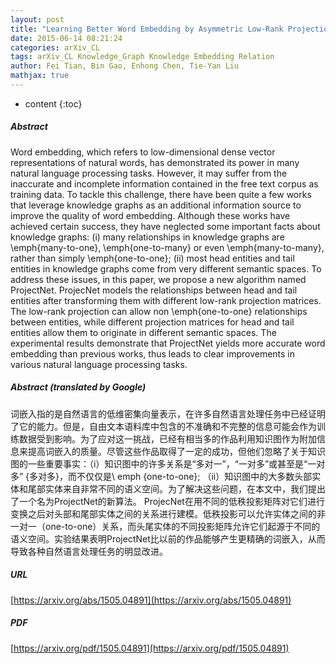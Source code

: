 ```yaml
---
layout: post
title: "Learning Better Word Embedding by Asymmetric Low-Rank Projection of Knowledge Graph"
date: 2015-06-14 08:21:24
categories: arXiv_CL
tags: arXiv_CL Knowledge_Graph Knowledge Embedding Relation
author: Fei Tian, Bin Gao, Enhong Chen, Tie-Yan Liu
mathjax: true
---
```


* content
{:toc}

##### Abstract
Word embedding, which refers to low-dimensional dense vector representations of natural words, has demonstrated its power in many natural language processing tasks. However, it may suffer from the inaccurate and incomplete information contained in the free text corpus as training data. To tackle this challenge, there have been quite a few works that leverage knowledge graphs as an additional information source to improve the quality of word embedding. Although these works have achieved certain success, they have neglected some important facts about knowledge graphs: (i) many relationships in knowledge graphs are \emph{many-to-one}, \emph{one-to-many} or even \emph{many-to-many}, rather than simply \emph{one-to-one}; (ii) most head entities and tail entities in knowledge graphs come from very different semantic spaces. To address these issues, in this paper, we propose a new algorithm named ProjectNet. ProjecNet models the relationships between head and tail entities after transforming them with different low-rank projection matrices. The low-rank projection can allow non \emph{one-to-one} relationships between entities, while different projection matrices for head and tail entities allow them to originate in different semantic spaces. The experimental results demonstrate that ProjectNet yields more accurate word embedding than previous works, thus leads to clear improvements in various natural language processing tasks.

##### Abstract (translated by Google)
词嵌入指的是自然语言的低维密集向量表示，在许多自然语言处理任务中已经证明了它的能力。但是，自由文本语料库中包含的不准确和不完整的信息可能会作为训练数据受到影响。为了应对这一挑战，已经有相当多的作品利用知识图作为附加信息来提高词嵌入的质量。尽管这些作品取得了一定的成功，但他们忽略了关于知识图的一些重要事实：（i）知识图中的许多关系是“多对一”，“一对多”或甚至是“一对多” {多对多}，而不仅仅是\ emph {one-to-one}; （ii）知识图中的大多数头部实体和尾部实体来自非常不同的语义空间。为了解决这些问题，在本文中，我们提出了一个名为ProjectNet的新算法。 ProjecNet在用不同的低秩投影矩阵对它们进行变换之后对头部和尾部实体之间的关系进行建模。低秩投影可以允许实体之间的非一对一（one-to-one）关系，而头尾实体的不同投影矩阵允许它们起源于不同的语义空间。实验结果表明ProjectNet比以前的作品能够产生更精确的词嵌入，从而导致各种自然语言处理任务的明显改进。

##### URL
[https://arxiv.org/abs/1505.04891](https://arxiv.org/abs/1505.04891)

##### PDF
[https://arxiv.org/pdf/1505.04891](https://arxiv.org/pdf/1505.04891)

